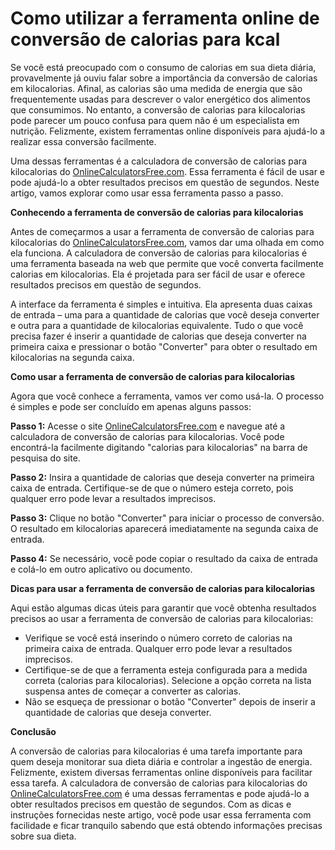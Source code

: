 Como utilizar a ferramenta online de conversão de calorias para kcal
====================================================================

Se você está preocupado com o consumo de calorias em sua dieta diária, provavelmente já ouviu falar sobre a importância da conversão de calorias em kilocalorias. Afinal, as calorias são uma medida de energia que são frequentemente usadas para descrever o valor energético dos alimentos que consumimos. No entanto, a conversão de calorias para kilocalorias pode parecer um pouco confusa para quem não é um especialista em nutrição. Felizmente, existem ferramentas online disponíveis para ajudá-lo a realizar essa conversão facilmente.

Uma dessas ferramentas é a calculadora de conversão de calorias para kilocalorias do [OnlineCalculatorsFree.com](http://OnlineCalculatorsFree.com). Essa ferramenta é fácil de usar e pode ajudá-lo a obter resultados precisos em questão de segundos. Neste artigo, vamos explorar como usar essa ferramenta passo a passo.

**Conhecendo a ferramenta de conversão de calorias para kilocalorias**

Antes de começarmos a usar a ferramenta de conversão de calorias para kilocalorias do [OnlineCalculatorsFree.com](http://OnlineCalculatorsFree.com), vamos dar uma olhada em como ela funciona. A calculadora de conversão de calorias para kilocalorias é uma ferramenta baseada na web que permite que você converta facilmente calorias em kilocalorias. Ela é projetada para ser fácil de usar e oferece resultados precisos em questão de segundos.

A interface da ferramenta é simples e intuitiva. Ela apresenta duas caixas de entrada – uma para a quantidade de calorias que você deseja converter e outra para a quantidade de kilocalorias equivalente. Tudo o que você precisa fazer é inserir a quantidade de calorias que deseja converter na primeira caixa e pressionar o botão "Converter" para obter o resultado em kilocalorias na segunda caixa.

**Como usar a ferramenta de conversão de calorias para kilocalorias**

Agora que você conhece a ferramenta, vamos ver como usá-la. O processo é simples e pode ser concluído em apenas alguns passos:

**Passo 1:** Acesse o site [OnlineCalculatorsFree.com](http://OnlineCalculatorsFree.com) e navegue até a calculadora de conversão de calorias para kilocalorias. Você pode encontrá-la facilmente digitando "calorias para kilocalorias" na barra de pesquisa do site.

**Passo 2:** Insira a quantidade de calorias que deseja converter na primeira caixa de entrada. Certifique-se de que o número esteja correto, pois qualquer erro pode levar a resultados imprecisos.

**Passo 3:** Clique no botão "Converter" para iniciar o processo de conversão. O resultado em kilocalorias aparecerá imediatamente na segunda caixa de entrada.

**Passo 4:** Se necessário, você pode copiar o resultado da caixa de entrada e colá-lo em outro aplicativo ou documento.

**Dicas para usar a ferramenta de conversão de calorias para kilocalorias**

Aqui estão algumas dicas úteis para garantir que você obtenha resultados precisos ao usar a ferramenta de conversão de calorias para kilocalorias:

- Verifique se você está inserindo o número correto de calorias na primeira caixa de entrada. Qualquer erro pode levar a resultados imprecisos.
- Certifique-se de que a ferramenta esteja configurada para a medida correta (calorias para kilocalorias). Selecione a opção correta na lista suspensa antes de começar a converter as calorias.
- Não se esqueça de pressionar o botão "Converter" depois de inserir a quantidade de calorias que deseja converter.

**Conclusão**

A conversão de calorias para kilocalorias é uma tarefa importante para quem deseja monitorar sua dieta diária e controlar a ingestão de energia. Felizmente, existem diversas ferramentas online disponíveis para facilitar essa tarefa. A calculadora de conversão de calorias para kilocalorias do [OnlineCalculatorsFree.com](http://OnlineCalculatorsFree.com) é uma dessas ferramentas e pode ajudá-lo a obter resultados precisos em questão de segundos. Com as dicas e instruções fornecidas neste artigo, você pode usar essa ferramenta com facilidade e ficar tranquilo sabendo que está obtendo informações precisas sobre sua dieta.